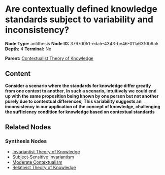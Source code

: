 # Are contextually defined knowledge standards subject to variability and inconsistency?

**Node Type:** antithesis
**Node ID:** 3767d051-eda5-4343-be46-011a6310b9a5
**Depth:** 4
**Terminal:** No

**Parent:** [Contextualist Theory of Knowledge](contextualist-theory-of-knowledge-synthesis-03954fc8-96cf-49bf-b00d-e84ee7162896.md)

## Content

**Consider a scenario where the standards for knowledge differ greatly from one context to another**, **In such a scenario, intuitively we could end up with the same proposition being known by one person but not another purely due to contextual differences**, **This variability suggests an inconsistency in our application of the concept of knowledge, challenging the sufficiency condition for knowledge based on contextual standards**

## Related Nodes

### Synthesis Nodes

- [Invariantist Theory of Knowledge](invariantist-theory-of-knowledge-synthesis-2aab89f3-6e2f-40a4-afc2-73e4b30b94cb.md)
- [Subject-Sensitive Invariantism](subject-sensitive-invariantism-synthesis-021e67a2-7dba-403a-b885-df5b65720773.md)
- [Moderate Contextualism](moderate-contextualism-synthesis-061653d4-f720-4bb9-8362-e9cf1c33b745.md)
- [Relativist Theory of Knowledge](relativist-theory-of-knowledge-synthesis-4f1c964d-149a-40f7-9ba7-d92916504fa4.md)
